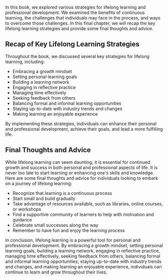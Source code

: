 

In this book, we explored various strategies for lifelong learning and professional development. We examined the benefits of continuous learning, the challenges that individuals may face in the process, and ways to overcome those challenges. In this final chapter, we will recap the key lifelong learning strategies and provide some final thoughts and advice.

Recap of Key Lifelong Learning Strategies
-----------------------------------------

Throughout the book, we discussed several key strategies for lifelong learning, including:

* Embracing a growth mindset
* Setting personal learning goals
* Building a learning network
* Engaging in reflective practice
* Managing time effectively
* Seeking feedback from others
* Balancing formal and informal learning opportunities
* Staying up-to-date with industry trends and changes
* Making learning an enjoyable experience

By implementing these strategies, individuals can enhance their personal and professional development, achieve their goals, and lead a more fulfilling life.

Final Thoughts and Advice
-------------------------

While lifelong learning can seem daunting, it is essential for continued growth and success in both personal and professional aspects of life. It is never too late to start learning or enhancing one's skills and knowledge. Here are some final thoughts and advice for individuals looking to embark on a journey of lifelong learning:

* Recognize that learning is a continuous process
* Start small and build gradually
* Take advantage of resources available, such as libraries, online courses, or workshops
* Find a supportive community of learners to help with motivation and guidance
* Celebrate small successes along the way
* Remember to have fun and enjoy the learning process

In conclusion, lifelong learning is a powerful tool for personal and professional development. By embracing a growth mindset, setting personal learning goals, building a learning network, engaging in reflective practice, managing time effectively, seeking feedback from others, balancing formal and informal learning opportunities, staying up-to-date with industry trends and changes, and making learning an enjoyable experience, individuals can continue to learn and grow throughout their lives.